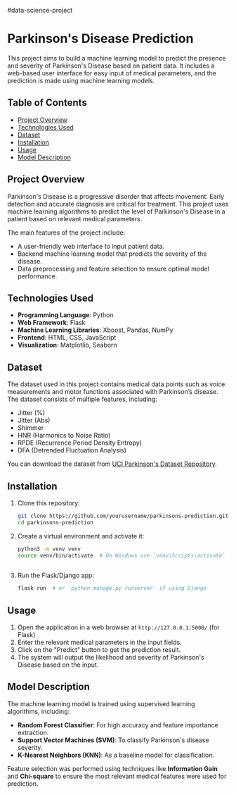 #data-science-project

# Parkinson's Disease Prediction

This project aims to build a machine learning model to predict the presence and severity of Parkinson's Disease based on patient data. It includes a web-based user interface for easy input of medical parameters, and the prediction is made using machine learning models.

## Table of Contents
- [Project Overview](#project-overview)
- [Technologies Used](#technologies-used)
- [Dataset](#dataset)
- [Installation](#installation)
- [Usage](#usage)
- [Model Description](#model-description)


## Project Overview
Parkinson's Disease is a progressive disorder that affects movement. Early detection and accurate diagnosis are critical for treatment. This project uses machine learning algorithms to predict the level of Parkinson's Disease in a patient based on relevant medical parameters.

The main features of the project include:
- A user-friendly web interface to input patient data.
- Backend machine learning model that predicts the severity of the disease.
- Data preprocessing and feature selection to ensure optimal model performance.

## Technologies Used
- **Programming Language**: Python
- **Web Framework**: Flask
- **Machine Learning Libraries**: Xboost, Pandas, NumPy
- **Frontend**: HTML, CSS, JavaScript
- **Visualization**: Matplotlib, Seaborn

## Dataset
The dataset used in this project contains medical data points such as voice measurements and motor functions associated with Parkinson’s disease. The dataset consists of multiple features, including:
- Jitter (%)
- Jitter (Abs)
- Shimmer
- HNR (Harmonics to Noise Ratio)
- RPDE (Recurrence Period Density Entropy)
- DFA (Detrended Fluctuation Analysis)

You can download the dataset from [UCI Parkinson's Dataset Repository](https://archive.ics.uci.edu/ml/datasets/parkinsons).

## Installation
1. Clone this repository:
    ```bash
    git clone https://github.com/yourusername/parkinsons-prediction.git
    cd parkinsons-prediction
    ```
2. Create a virtual environment and activate it:
    ```bash
    python3 -m venv venv
    source venv/bin/activate  # On Windows use `venv\Scripts\activate`
  
    ```
4. Run the Flask/Django app:
    ```bash
    flask run  # or `python manage.py runserver` if using Django
    ```

## Usage
1. Open the application in a web browser at `http://127.0.0.1:5000/` (for Flask) 
2. Enter the relevant medical parameters in the input fields.
3. Click on the "Predict" button to get the prediction result.
4. The system will output the likelihood and severity of Parkinson's Disease based on the input.

## Model Description
The machine learning model is trained using supervised learning algorithms, including:
- **Random Forest Classifier**: For high accuracy and feature importance extraction.
- **Support Vector Machines (SVM)**: To classify Parkinson's disease severity.
- **K-Nearest Neighbors (KNN)**: As a baseline model for classification.

Feature selection was performed using techniques like **Information Gain** and **Chi-square** to ensure the most relevant medical features were used for prediction.



